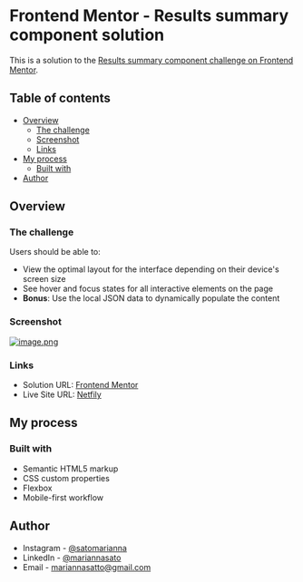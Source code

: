 # Frontend Mentor - Results summary component solution

This is a solution to the [Results summary component challenge on Frontend Mentor](https://www.frontendmentor.io/challenges/results-summary-component-CE_K6s0maV).

## Table of contents

- [Overview](#overview)
  - [The challenge](#the-challenge)
  - [Screenshot](#screenshot)
  - [Links](#links)
- [My process](#my-process)
  - [Built with](#built-with)
- [Author](#author)

## Overview

### The challenge

Users should be able to:

- View the optimal layout for the interface depending on their device's screen size
- See hover and focus states for all interactive elements on the page
- **Bonus**: Use the local JSON data to dynamically populate the content

### Screenshot

[![image.png](https://i.postimg.cc/sgX9WPVT/image.png)](https://postimg.cc/xcwzDzNm)

### Links

- Solution URL: [Frontend Mentor](https://www.frontendmentor.io/solutions/practice-solution-with-basic-flex-29CWlwotS7)
- Live Site URL: [Netfily](https://resultsummarymariannasato.netlify.app/)

## My process

### Built with

- Semantic HTML5 markup
- CSS custom properties
- Flexbox
- Mobile-first workflow

## Author

- Instagram - [@satomarianna](https://www.instagram.com/satomarianna)
- LinkedIn - [@mariannasato](https://www.linkedin.com/in/mariannasato/)
- Email - [mariannasatto@gmail.com](mailto:mariannasato@gmail.com)
